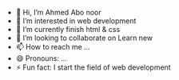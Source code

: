- 👋 Hi, I’m Ahmed Abo noor
- 👀 I’m interested in web development
- 🌱 I’m currently finish html & css
- 💞️ I’m looking to collaborate on Learn new
- 📫 How to reach me ...
- 😄 Pronouns: ...
- ⚡ Fun fact: I start the field of web development

<!---
ahmedali7532147/ahmedali7532147 is a ✨ special ✨ repository because its `README.md` (this file) appears on your GitHub profile.
You can click the Preview link to take a look at your changes.
--->
